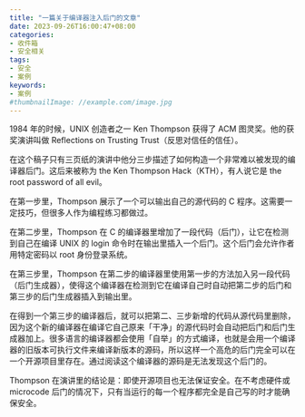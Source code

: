 ```yaml
---
title: "一篇关于编译器注入后门的文章"
date: 2023-09-26T16:00:47+08:00
categories:
- 收件箱
- 安全相关
tags:
- 安全
- 案例
keywords:
- 案例
#thumbnailImage: //example.com/image.jpg
---
```


<!--more-->
1984 年的时候，UNIX 创造者之一 Ken Thompson 获得了 ACM 图灵奖。他的获奖演讲叫做 Reflections on Trusting Trust（反思对信任的信任）。

在这个稿子只有三页纸的演讲中他分三步描述了如何构造一个非常难以被发现的编译器后门。这后来被称为 the Ken Thompson Hack（KTH），有人说它是 the root password of all evil。

在第一步里，Thompson 展示了一个可以输出自己的源代码的 C 程序。这需要一定技巧，但很多人作为编程练习都做过。

在第二步里，Thompson 在 C 的编译器里增加了一段代码（后门），让它在检测到自己在编译 UNIX 的 login 命令时在输出里插入一个后门。这个后门会允许作者用特定密码以 root 身份登录系统。

在第三步里，Thompson 在第二步的编译器里使用第一步的方法加入另一段代码（后门生成器），使得这个编译器在检测到它在编译自己时自动把第二步的后门和第三步的后门生成器插入到输出里。

在得到一个第三步的编译器后，就可以把第二、三步新增的代码从源代码里删除，因为这个新的编译器在编译它自己原来「干净」的源代码时会自动把后门和后门生成器加上。很多语言的编译器都会使用「自举」的方式编译，也就是会用一个编译器的旧版本可执行文件来编译新版本的源码，所以这样一个高危的后门完全可以在一个开源项目里存在。通过阅读这个编译器的源码是无法发现这个后门的。

Thompson 在演讲里的结论是：即使开源项目也无法保证安全。在不考虑硬件或 microcode 后门的情况下，只有当运行的每一个程序都完全是自己写的时才能确保安全。